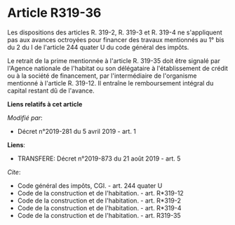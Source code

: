 # Article R319-36

Les dispositions des articles R. 319-2, R. 319-3 et R. 319-4 ne s'appliquent pas aux avances octroyées pour financer des
travaux mentionnés au 1° bis du 2 du I de l'article 244 quater U du code général des impôts.

Le retrait de la prime mentionnée à l'article R. 319-35 doit être signalé par l'Agence nationale de l'habitat ou son
délégataire à l'établissement de crédit ou à la société de financement, par l'intermédiaire de l'organisme mentionné à
l'article R. 319-12. Il entraîne le remboursement intégral du capital restant dû de l'avance.

**Liens relatifs à cet article**

_Modifié par_:

  - Décret n°2019-281 du 5 avril 2019 - art. 1

**Liens**:

  - TRANSFERE: Décret n°2019-873 du 21 août 2019 - art. 5

_Cite_:

  - Code général des impôts, CGI. - art. 244 quater U
  - Code de la construction et de l'habitation. - art. R*319-12
  - Code de la construction et de l'habitation. - art. R*319-2
  - Code de la construction et de l'habitation. - art. R*319-4
  - Code de la construction et de l'habitation. - art. R319-35

